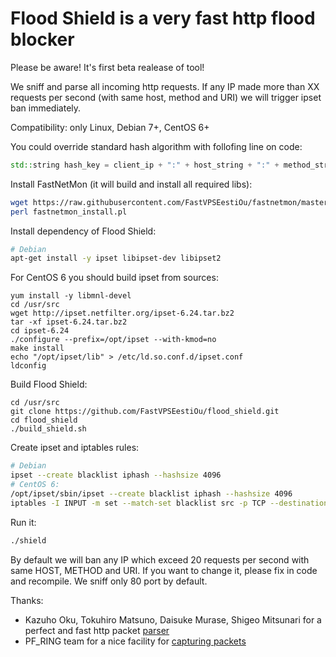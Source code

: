 # Flood Shield is a very fast http flood blocker

Please be aware! It's first beta realease of tool!

We sniff and parse all incoming http requests. If any IP made more than XX requests per second (with same host, method and URI) we will trigger ipset ban immediately. 

Compatibility: only Linux, Debian 7+, CentOS 6+

You could override standard hash algorithm with follofing line on code:
```C++
std::string hash_key = client_ip + ":" + host_string + ":" + method_string + ":" + path_string
```

Install FastNetMon (it will build and install all required libs):
```bash
wget https://raw.githubusercontent.com/FastVPSEestiOu/fastnetmon/master/src/fastnetmon_install.pl
perl fastnetmon_install.pl
```

Install dependency of Flood Shield:
```bash
# Debian
apt-get install -y ipset libipset-dev libipset2
```

For CentOS 6 you should build ipset from sources:
```
yum install -y libmnl-devel
cd /usr/src
wget http://ipset.netfilter.org/ipset-6.24.tar.bz2
tar -xf ipset-6.24.tar.bz2
cd ipset-6.24
./configure --prefix=/opt/ipset --with-kmod=no
make install
echo "/opt/ipset/lib" > /etc/ld.so.conf.d/ipset.conf
ldconfig
```

Build Flood Shield:
```
cd /usr/src
git clone https://github.com/FastVPSEestiOu/flood_shield.git
cd flood_shield
./build_shield.sh
```

Create ipset and iptables rules:
```bash
# Debian
ipset --create blacklist iphash --hashsize 4096
# CentOS 6:
/opt/ipset/sbin/ipset --create blacklist iphash --hashsize 4096
iptables -I INPUT -m set --match-set blacklist src -p TCP --destination-port 80 -j DROP
```

Run it:
```bash
./shield
```

By default we will ban any IP which exceed 20 requests per second with same HOST, METHOD and URI. If you want to change it, please fix in code and recompile. We sniff only 80 port by default.

Thanks:
- Kazuho Oku, Tokuhiro Matsuno, Daisuke Murase, Shigeo Mitsunari for a perfect and fast http packet [parser](https://github.com/h2o/picohttpparser)
- PF_RING team for a nice facility for [capturing packets](http://www.ntop.org/products/pf_ring/)
